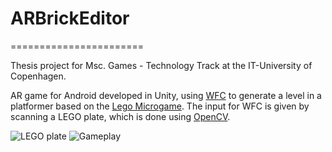 # ARBrickEditor
=======================

Thesis project for Msc. Games - Technology Track at the IT-University of Copenhagen.

AR game for Android developed in Unity, using [WFC](https://github.com/selfsame/unity-wave-function-collapse) to generate a level in a platformer based on the [Lego Microgame](https://assetstore.unity.com/packages/templates/lego-microgame-179847). The input for WFC is given by scanning a LEGO plate, which is done using [OpenCV](https://github.com/mryndzionek/scanner).

![LEGO plate](https://github.com/Lucksm1th/ARBrickEditor/edit/main/Images/Plate_and_Tool)
![Gameplay](https://github.com/Lucksm1th/ARBrickEditor/edit/main/Images/gameplaygif_small)
